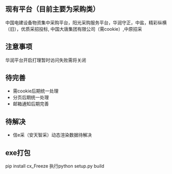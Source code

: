 ## 现有平台（目前主要为采购类）
中国电建设备物资集中采购平台，阳光采购服务平台，华润守正，中盐，精彩纵横（旧），优质采招投标,
中国大唐集团有限公司（需cookie）,中原招采

## 注意事项
华润平台开启打理暂时访问失败需将关闭

## 待完善
- 需cookie后期统一处理
- 分页后期统一处理
- 邮箱通知后期完善

## 待解决
- 信e采（安天智采）动态渲染数据待解决

## exe打包
pip install cx_Freeze
执行python setup.py build